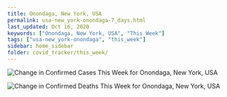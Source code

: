 ```yaml
---
title: Onondaga, New York, USA
permalink: usa-new_york-onondaga-7_days.html
last_updated: Oct 16, 2020
keywords: ["Onondaga, New York, USA", "This Week"]
tags: ["usa-new_york-onondaga", "this_week"]
sidebar: home_sidebar
folder: covid_tracker/this_week/
---
```


![Change in Confirmed Cases This Week for Onondaga, New York, USA](images/graphs/usa-new_york-onondaga-delta_confirmed-7_days_graph.png)

![Change in Confirmed Deaths This Week for Onondaga, New York, USA](images/graphs/usa-new_york-onondaga-delta_deaths-7_days_graph.png)
